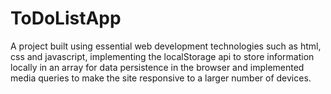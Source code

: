 ﻿# ToDoListApp

A project built using essential web development technologies such as html, css and javascript, implementing the localStorage api to store information locally in an array for data persistence in the browser and implemented media queries to make the site responsive to a larger number of devices.
